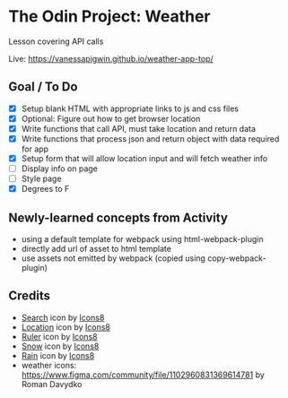 # The Odin Project: Weather
Lesson covering API calls

Live: https://vanessapigwin.github.io/weather-app-top/

## Goal / To Do
- [x] Setup blank  HTML with appropriate links to js and css files
- [x] Optional: Figure out how to get browser location
- [x] Write functions that call API, must take location and return data
- [x] Write functions that process json and return object with data required for app
- [x] Setup form that will allow location input and will fetch weather info
- [ ] Display info on page
- [ ] Style page
- [x] Degrees to F

## Newly-learned concepts from Activity
- using a default template for webpack using html-webpack-plugin
- directly add url of asset to html template
- use assets not emitted by webpack (copied using copy-webpack-plugin)

## Credits
- <a target="_blank" href="https://icons8.com/icon/7695/search">Search</a> icon by <a target="_blank" href="https://icons8.com">Icons8</a>
- <a target="_blank" href="https://icons8.com/icon/7880/location">Location</a> icon by <a target="_blank" href="https://icons8.com">Icons8</a>
- <a target="_blank" href="https://icons8.com/icon/11677/ruler">Ruler</a> icon by <a target="_blank" href="https://icons8.com">Icons8</a>
- <a target="_blank" href="https://icons8.com/icon/17467/snow">Snow</a> icon by <a target="_blank" href="https://icons8.com">Icons8</a>
- <a target="_blank" href="https://icons8.com/icon/BSwsN4gXU3te/rain">Rain</a> icon by <a target="_blank" href="https://icons8.com">Icons8</a>
- weather icons: https://www.figma.com/community/file/1102960831369614781 by Roman Davydko